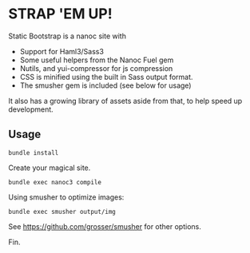 STRAP 'EM UP!
=============================

Static Bootstrap is a nanoc site with 

* Support for Haml3/Sass3
* Some useful helpers from the Nanoc Fuel gem
* Nutils, and yui-compressor for js compression  
* CSS is minified using the built in Sass output format.
* The smusher gem is included (see below for usage)

It also has a growing library of assets aside from that, to help speed up development.

Usage
------------

    bundle install

Create your magical site.

    bundle exec nanoc3 compile

Using smusher to optimize images:

    bundle exec smusher output/img

See https://github.com/grosser/smusher for other options.


Fin.